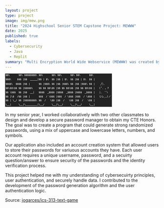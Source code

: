 ```yaml
---
layout: project
type: project
image: img/mew.png
title: "2024 Highschool Senior STEM Capstone Project: MEWWW"
date: 2025
published: true
labels:
  - Cybersecurity
  - Java
  - Replit
summary: "Multi Encryption World Wide Webservice (MEWWW) was created by me and a group. This program manages and saves your passwords, encyrpting them in order to securely store the user's passwords."
---
```


<img class="img-fluid" src="../img/mew.png">

In my senior year, I worked collaboratively with two other classmates to design and develop a secure password manager to obtain my CTE Honors. The goal was to create a program that could generate strong randomized passwords, using a mix of uppercase and lowercase letters, numbers, and symbols.

Our application also included an account creation system that allowed users to store their passwords for variuous accounts they have. Each user account requires a unique username, password, and a secuirty question/answer to ensure security of the passwords and the identity verification process.

This project helped me with my understanding of cybersecuirty principles, user authentication, and securely handle data. I contributed to the development of the password generation algorithm and the user authentication logic.



Source: <a href="https://github.com/jogarces/ics-313-text-game"><i class="large github icon "></i>jogarces/ics-313-text-game</a>
